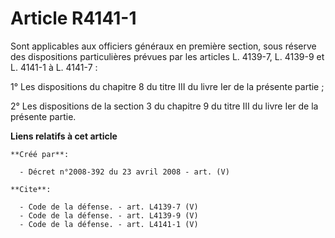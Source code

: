 # Article R4141-1

Sont applicables aux officiers généraux en première section, sous réserve des dispositions particulières prévues par les
articles L. 4139-7, L. 4139-9 et L. 4141-1 à L. 4141-7 : 

1° Les dispositions du chapitre 8 du titre III du livre Ier de la présente partie ; 

2° Les dispositions de la section 3 du chapitre 9 du titre III du livre Ier de la présente partie.

**Liens relatifs à cet article**

	**Créé par**:

	  - Décret n°2008-392 du 23 avril 2008 - art. (V)

	**Cite**:

	  - Code de la défense. - art. L4139-7 (V)
	  - Code de la défense. - art. L4139-9 (V)
	  - Code de la défense. - art. L4141-1 (V)
